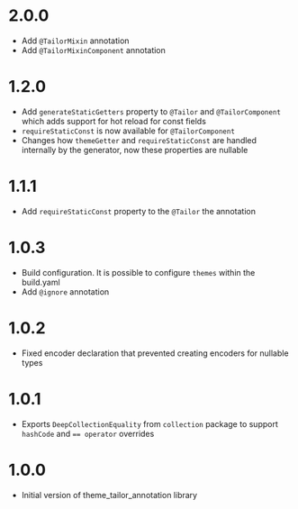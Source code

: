 # 2.0.0
- Add `@TailorMixin` annotation
- Add `@TailorMixinComponent` annotation

# 1.2.0
- Add `generateStaticGetters` property to `@Tailor` and `@TailorComponent` which adds support for hot reload for const fields
- `requireStaticConst` is now available for `@TailorComponent`
- Changes how `themeGetter` and `requireStaticConst` are handled internally by the generator, now these properties are nullable

# 1.1.1
- Add `requireStaticConst` property to the `@Tailor` the annotation

# 1.0.3
- Build configuration. It is possible to configure `themes` within the build.yaml
- Add `@ignore` annotation

# 1.0.2
- Fixed encoder declaration that prevented creating encoders for nullable types

# 1.0.1
- Exports `DeepCollectionEquality` from `collection` package to support `hashCode` and `== operator` overrides

# 1.0.0
- Initial version of theme_tailor_annotation library
